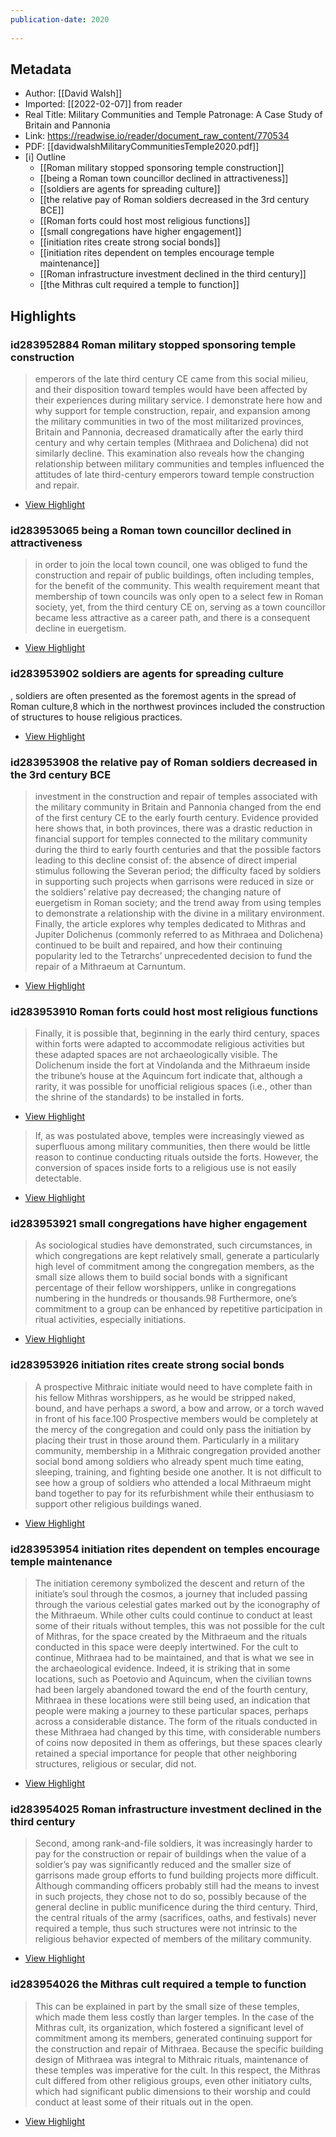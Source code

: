 ```yaml
---
publication-date: 2020
 
---
```


## Metadata 
- Author: [[David Walsh]]
- Imported: [[2022-02-07]] from reader 
- Real Title: Military Communities and Temple Patronage: A Case Study of Britain and Pannonia
- Link: https://readwise.io/reader/document_raw_content/770534
- PDF: [[davidwalshMilitaryCommunitiesTemple2020.pdf]]
- [i] Outline 
     - [[Roman military stopped sponsoring temple construction]]
     - [[being a Roman town councillor declined in attractiveness]]
     - [[soldiers are agents for spreading culture]]
     - [[the relative pay of Roman soldiers decreased in the 3rd century BCE]]
     - [[Roman forts could host most religious functions]]
     - [[small congregations have higher engagement]]
     - [[initiation rites create strong social bonds]]
     - [[initiation rites dependent on temples encourage temple maintenance]]
     - [[Roman infrastructure investment declined in the third century]]
     - [[the Mithras cult required a temple to function]]

## Highlights

### id283952884 Roman military stopped sponsoring temple construction

 > emperors of the late third century CE came from this social milieu, and their disposition  toward temples would have been affected by their experiences during military service.  I demonstrate here how and why support for temple construction, repair, and expansion  among the military communities in two of the most militarized provinces, Britain and  Pannonia, decreased dramatically after the early third century and why certain temples  (Mithraea and Dolichena) did not similarly decline. This examination also reveals how  the changing relationship between military communities and temples influenced the attitudes of late third-century emperors toward temple construction and repair.

 * [View Highlight](https://read.readwise.io/read/01fvbanxn553jfn1ap7m92me5x)

### id283953065 being a Roman town councillor declined in attractiveness

 > in order to join the local town council,  one was obliged to fund the construction and repair of  public buildings, often including temples, for the benefit of the community. This wealth requirement meant  that membership of town councils was only open to a  select few in Roman society, yet, from the third century CE on, serving as a town councillor became less  attractive as a career path, and there is a consequent  decline in euergetism.

 * [View Highlight](https://read.readwise.io/read/01fvbaqd9qqmjcykmf5rcjxnjf)

### id283953902 soldiers are agents for spreading culture

 , soldiers  are often presented as the foremost agents in the spread  of Roman culture,8 which in the northwest provinces  included the construction of structures to house religious practices.

 * [View Highlight](https://read.readwise.io/read/01fvbb3nzen4eca4nprj66hrkt)

### id283953908 the relative pay of Roman soldiers decreased in the 3rd century BCE

> investment in the  construction and repair of temples associated with the  military community in Britain and Pannonia changed  from the end of the first century CE to the early fourth  century. Evidence provided here shows that, in both  provinces, there was a drastic reduction in financial  support for temples connected to the military community during the third to early fourth centuries and that  the possible factors leading to this decline consist of:  the absence of direct imperial stimulus following the  Severan period; the difficulty faced by soldiers in supporting such projects when garrisons were reduced in  size or the soldiers’ relative pay decreased; the changing nature of euergetism in Roman society; and the  trend away from using temples to demonstrate a relationship with the divine in a military environment.  Finally, the article explores why temples dedicated to  Mithras and Jupiter Dolichenus (commonly referred  to as Mithraea and Dolichena) continued to be built  and repaired, and how their continuing popularity led  to the Tetrarchs’ unprecedented decision to fund the  repair of a Mithraeum at Carnuntum.

 * [View Highlight](https://read.readwise.io/read/01fvbb4dnjp9y23r81j1deyykk)

### id283953910 Roman forts could host most religious functions

 > Finally, it is possible that, beginning in the early third  century, spaces within forts were adapted to accommodate religious activities but these adapted spaces are  not archaeologically visible. The Dolichenum inside  the fort at Vindolanda and the Mithraeum inside the  tribune’s house at the Aquincum fort indicate that, although a rarity, it was possible for unofficial religious  spaces (i.e., other than the shrine of the standards) to  be installed in forts.

 * [View Highlight](https://read.readwise.io/read/01fvbb6d99swddsgtptwyj6zt1)

> If, as was postulated  above, temples were increasingly viewed as superfluous among military communities, then there would be  little reason to continue conducting rituals outside the  forts. However, the conversion of spaces inside forts to  a religious use is not easily detectable.

 * [View Highlight](https://read.readwise.io/read/01fvbb6pdfs0s5b496r2p4j739)

### id283953921 small congregations have higher engagement

 > As sociological studies have demonstrated,  such circumstances, in which congregations are kept  relatively small, generate a particularly high level of  commitment among the congregation members, as  the small size allows them to build social bonds with  a significant percentage of their fellow worshippers,  unlike in congregations numbering in the hundreds  or thousands.98  Furthermore, one’s commitment to a  group can be enhanced by repetitive participation in  ritual activities, especially initiations.

 * [View Highlight](https://read.readwise.io/read/01fvbb89mp3qknpsd4zyxat911)

### id283953926 initiation rites create strong social bonds

 > A prospective  Mithraic initiate would need to have complete faith  in his fellow Mithras worshippers, as he would be  stripped naked, bound, and have perhaps a sword, a  bow and arrow, or a torch waved in front of his face.100  Prospective members would be completely at the  mercy of the congregation and could only pass the  initiation by placing their trust in those around them.  Particularly in a military community, membership in  a Mithraic congregation provided another social bond  among soldiers who already spent much time eating,  sleeping, training, and fighting beside one another. It  is not difficult to see how a group of soldiers who attended a local Mithraeum might band together to pay  for its refurbishment while their enthusiasm to support  other religious buildings waned.

 * [View Highlight](https://read.readwise.io/read/01fvbb8tkt1g0v92swfab6cwq2)

### id283953954 initiation rites dependent on temples encourage temple maintenance  

 > The initiation ceremony symbolized the descent  and return of the initiate’s soul through the cosmos,  a journey that included passing through the various  celestial gates marked out by the iconography of the  Mithraeum. While other cults could continue to conduct at least some of their rituals without temples, this  was not possible for the cult of Mithras, for the space  created by the Mithraeum and the rituals conducted  in this space were deeply intertwined. For the cult to  continue, Mithraea had to be maintained, and that is  what we see in the archaeological evidence. Indeed,  it is striking that in some locations, such as Poetovio  and Aquincum, when the civilian towns had been  largely abandoned toward the end of the fourth century, Mithraea in these locations were still being used,  an indication that people were making a journey to  these particular spaces, perhaps across a considerable  distance. The form of the rituals conducted in these  Mithraea had changed by this time, with considerable  numbers of coins now deposited in them as offerings,  but these spaces clearly retained a special importance  for people that other neighboring structures, religious  or secular, did not.

 * [View Highlight](https://read.readwise.io/read/01fvbb9xqmrj4dmp4jqq8nw5zt)

### id283954025 Roman infrastructure investment declined in the third century 

 > Second, among rank-and-file soldiers,  it was increasingly harder to pay for the construction or  repair of buildings when the value of a soldier’s pay was  significantly reduced and the smaller size of garrisons  made group efforts to fund building projects more difficult. Although commanding officers probably still  had the means to invest in such projects, they chose  not to do so, possibly because of the general decline  in public munificence during the third century. Third,  the central rituals of the army (sacrifices, oaths, and  festivals) never required a temple, thus such structures  were not intrinsic to the religious behavior expected of  members of the military community.

 * [View Highlight](https://read.readwise.io/read/01fvbbbtf82ys8vq7p1mxyapvd)

### id283954026 the Mithras cult required a temple to function

> This can be explained in part by the small size of  these temples, which made them less costly than larger  temples. In the case of the Mithras cult, its organization, which fostered a significant level of commitment  among its members, generated continuing support  for the construction and repair of Mithraea. Because  the specific building design of Mithraea was integral  to Mithraic rituals, maintenance of these temples was  imperative for the cult. In this respect, the Mithras cult  differed from other religious groups, even other initiatory cults, which had significant public dimensions to  their worship and could conduct at least some of their  rituals out in the open.

 * [View Highlight](https://read.readwise.io/read/01fvbbccrgqbxwx3v6b6v21ht6) 
